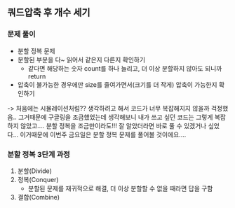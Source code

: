 ## 쿼드압축 후 개수 세기

### 문제 풀이
- 분할 정복 문제
- 분할된 부분을 다~ 읽어서 같은지 다른지 확인하기
  - 같다면 해당하는 숫자 count를 하나 늘리고, 더 이상 분할하지 않아도 되니까 return
- 압축이 불가능한 경우에만 size를 줄여가면서(크기를 더 작게) 압축이 가능한지 확인하기

-> 처음에는 시뮬레이션처럼?? 생각하려고 해서 코드가 너무 복잡해지지 않을까 걱정했음..
그거때문에 구글링을 조금했었는데 생각해보니 내가 쓰고 싶던 코드는 그렇게 복잡하지 않았고.... 분할 정복을 조금만이라도!!! 잘 알았더라면 바로 풀 수 있겠거나 싶었다...
이거때문에 이번주 금요일은 분할 정복 문제를 풀어볼 것이에요....

### 분할 정복 3단계 과정
1. 분할(Divide)
2. 정복(Conquer)
   - 분할된 문제를 재귀적으로 해결, 더 이상 분할할 수 없을 때라면 답을 구함
3. 결합(Combine)